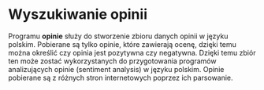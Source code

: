 # Wyszukiwanie opinii

Programu __opinie__ służy do stworzenie zbioru danych opinii w języku polskim. 
Pobierane są tylko opinie, które zawierają ocenę, dzięki temu można określić czy opinia
jest pozytywna czy negatywna. Dzięki temu zbiór ten może zostać wykorzystanych do przygotowania 
programów analizujących opinie (sentiment analysis) w języku polskim.
Opinie pobierane są z różnych stron internetowych poprzez ich parsowanie. 


